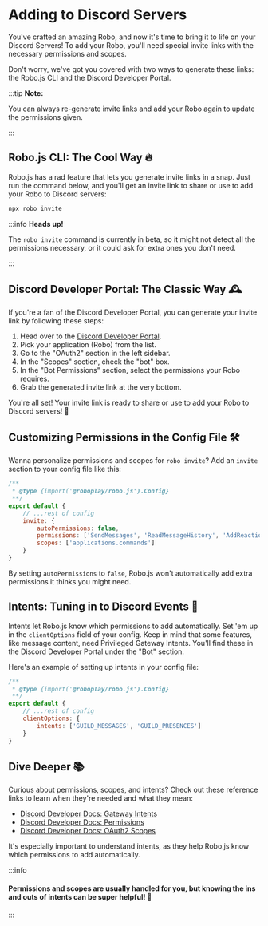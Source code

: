 # Adding to Discord Servers

You've crafted an amazing Robo, and now it's time to bring it to life on your Discord Servers! To add your Robo, you'll need special invite links with the necessary permissions and scopes.

Don't worry, we've got you covered with two ways to generate these links: the Robo.js CLI and the Discord Developer Portal.

:::tip **Note:**

You can always re-generate invite links and add your Robo again to update the permissions given.

:::

## Robo.js CLI: The Cool Way 🔥

Robo.js has a rad feature that lets you generate invite links in a snap. Just run the command below, and you'll get an invite link to share or use to add your Robo to Discord servers:

```bash
npx robo invite
```

:::info **Heads up!**

The `robo invite` command is currently in beta, so it might not detect all the permissions necessary, or it could ask for extra ones you don't need.

:::

## Discord Developer Portal: The Classic Way 🕰️

If you're a fan of the Discord Developer Portal, you can generate your invite link by following these steps:

1. Head over to the [Discord Developer Portal](https://discord.com/developers/applications).
2. Pick your application (Robo) from the list.
3. Go to the "OAuth2" section in the left sidebar.
4. In the "Scopes" section, check the "bot" box.
5. In the "Bot Permissions" section, select the permissions your Robo requires.
6. Grab the generated invite link at the very bottom.

You're all set! Your invite link is ready to share or use to add your Robo to Discord servers! 🌟

## Customizing Permissions in the Config File 🛠️

Wanna personalize permissions and scopes for `robo invite`? Add an `invite` section to your config file like this:

```javascript showLineNumbers {6-10} title="config/robo.mjs"
/**
 * @type {import('@roboplay/robo.js').Config}
 **/
export default {
	// ...rest of config
	invite: {
		autoPermissions: false,
		permissions: ['SendMessages', 'ReadMessageHistory', 'AddReactions'],
		scopes: ['applications.commands']
	}
}
```

By setting `autoPermissions` to `false`, Robo.js won't automatically add extra permissions it thinks you might need.

## Intents: Tuning in to Discord Events 📡

Intents let Robo.js know which permissions to add automatically. Set 'em up in the `clientOptions` field of your config. Keep in mind that some features, like message content, need Privileged Gateway Intents. You'll find these in the Discord Developer Portal under the "Bot" section.

Here's an example of setting up intents in your config file:

```javascript showLineNumbers title="config/robo.mjs"
/**
 * @type {import('@roboplay/robo.js').Config}
 **/
export default {
	// ...rest of config
	clientOptions: {
		intents: ['GUILD_MESSAGES', 'GUILD_PRESENCES']
	}
}
```

## Dive Deeper 📚

Curious about permissions, scopes, and intents? Check out these reference links to learn when they're needed and what they mean:

- [Discord Developer Docs: Gateway Intents](https://discord.com/developers/docs/topics/gateway#gateway-intents)
- [Discord Developer Docs: Permissions](https://discord.com/developers/docs/topics/permissions)
- [Discord Developer Docs: OAuth2 Scopes](https://discord.com/developers/docs/topics/oauth2#shared-resources-oauth2-scopes)

It's especially important to understand intents, as they help Robo.js know which permissions to add automatically.

:::info

#### Permissions and scopes are usually handled for you, but knowing the ins and outs of intents can be super helpful! 🧠

:::
